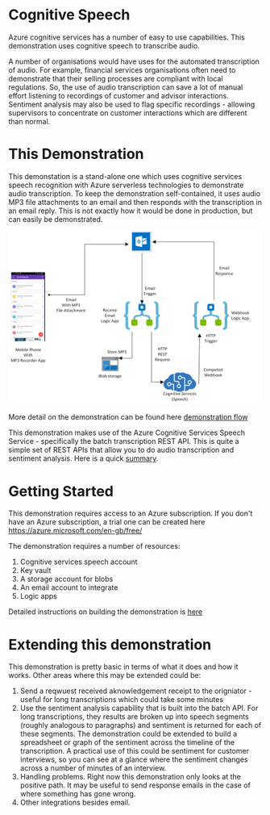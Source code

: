 # Cognitive Speech
Azure cognitive services has a number of easy to use capabilities. This demonstration uses cognitive speech to transcribe audio.

A number of organisations would have uses for the automated transcription of audio. For example, financial services organisations often need to demonstrate that their selling processes are compliant with local regulations. So, the use of audio transcription can save a lot of manual effort listening to recordings of customer and advisor interactions. Sentiment analysis may also be used to flag specific recordings - allowing supervisors to concentrate on customer interactions which are different than normal.

# This Demonstration
This demonstation is a stand-alone one which uses cognitive services speech recognition with Azure serverless technologies to demonstrate audio transcription. To keep the demonstration self-contained, it uses audio MP3 file attachments to an email and then responds with the transcription in an email reply. This is not exactly how it would be done in production, but can easily be demonstrated.

![alt text](https://github.com/jometzg/cognitive-speech/blob/master/logic-apps/overview-diagram.png "Overview diagram")

More detail on the demonstration can be found here [demonstration flow](https://github.com/jometzg/cognitive-speech/blob/master/demo-flow/README.md)

This demonstration makes use of the Azure Cognitive Services Speech Service - specifically the batch transcription REST API. This is quite a simple set of REST APIs that allow you to do audio transcription and sentiment analysis. Here is a quick [summary](https://github.com/jometzg/cognitive-speech/blob/master/REST%20API/Using%20transcription%20REST%20API.md).

# Getting Started
This demonstration requires access to an Azure subscription. If you don't have an Azure subscription, a trial one can be created here https://azure.microsoft.com/en-gb/free/

The demonstration requires a number of resources:

1. Cognitive services speech account
2. Key vault
3. A storage account for blobs
4. An email account to integrate
5. Logic apps

Detailed instructions on building the demonstration is [here](https://github.com/jometzg/cognitive-speech/tree/master/logic-apps)

# Extending this demonstration
This demonstration is pretty basic in terms of what it does and how it works. Other areas where this may be extended could be:
1. Send a reqwuest received aknowledgement receipt to the origniator - useful for long transcriptions which could take some minutes
2. Use the sentiment analysis capability that is built into the batch API. For long transcriptions, they results are broken up into speech segments (roughly analogous to paragraphs) and sentiment is returned for each of these segments. The demonstration could be extended to build a spreadsheet or graph of the sentiment across the timeline of the transcription. A practical use of this could be sentiment for customer interviews, so you can see at a glance where the sentiment changes across a number of minutes of an interview.
3. Handling problems. Right now this demonstration only looks at the positive path. It may be useful to send response emails in the case of where something has gone wrong.
4. Other integrations besides email. 
